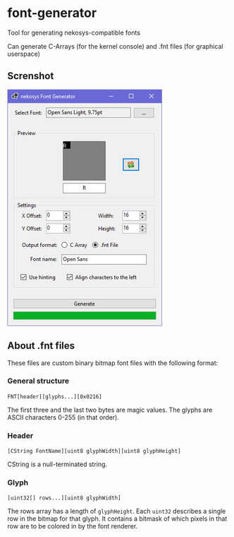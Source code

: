 # font-generator
Tool for generating nekosys-compatible fonts

Can generate C-Arrays (for the kernel console) and .fnt files (for graphical userspace)

## Screnshot



![Screenshot](screenshot.png)



## About .fnt files

These files are custom binary bitmap font files with the following format:

### General structure

```
FNT[header][glyphs...][0x0216]
```

The first three and the last two bytes are magic values. The glyphs are ASCII characters 0-255 (in that order).

### Header

```
[CString FontName][uint8 glyphWidth][uint8 glyphHeight]
```

 CString is a null-terminated string.

### Glyph

```
[uint32[] rows...][uint8 glyphWidth]
```

The rows array has a length of `glyphHeight`. Each `uint32` describes a single row in the bitmap for that glyph. It contains a bitmask of which pixels in that row are to be colored in by the font renderer.



